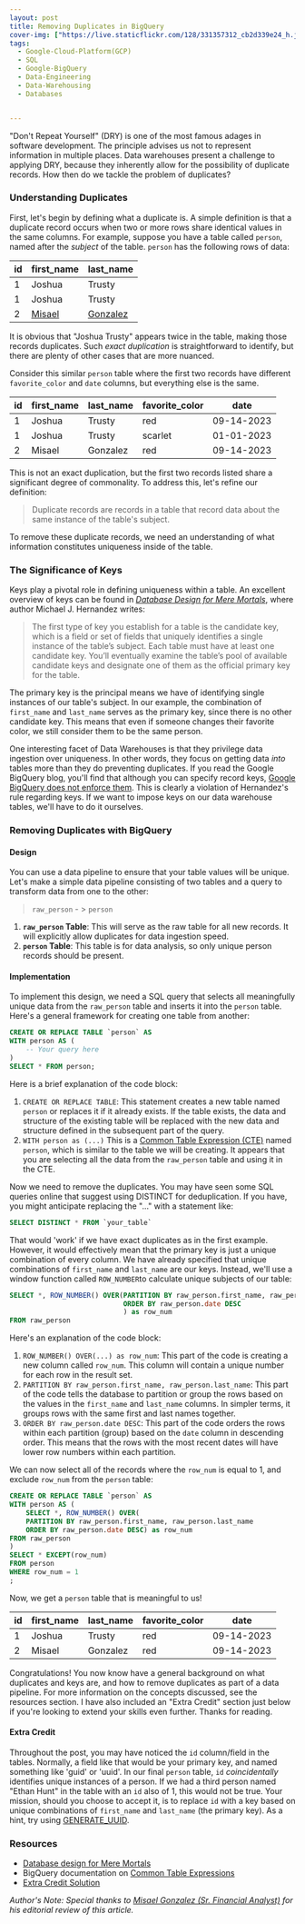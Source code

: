 ```yaml
---
layout: post
title: Removing Duplicates in BigQuery
cover-img: ["https://live.staticflickr.com/128/331357312_cb2d339e24_h.jpg" : "DO NOT DUPLICATE BY Sam UL. Source: https://tinyurl.com/donotdupl License: CC BY-NC-SA 2.0"]
tags:
  - Google-Cloud-Platform(GCP)
  - SQL
  - Google-BigQuery
  - Data-Engineering
  - Data-Warehousing
  - Databases


---
```

"Don't Repeat Yourself" (DRY) is one of the most famous adages in software development. The principle advises us not to represent information in multiple places. Data warehouses present a challenge to applying DRY, because they inherently allow for the possibility of duplicate records. How then do we tackle the problem of duplicates?
### Understanding Duplicates

First, let's begin by defining what a duplicate is. A simple definition is that a duplicate record occurs when two or more rows share identical values in the same columns. For example, suppose you have a table called `person`, named after the *subject* of the table. `person` has the following rows of data:

| id | first_name | last_name |
|----|------------|-----------|
| 1  | Joshua     | Trusty    |
| 1  | Joshua     | Trusty    |
| 2  | [Misael](https://www.linkedin.com/in/misael-salcedo-gonzalez-86812074/)     | [Gonzalez](https://www.linkedin.com/in/misael-salcedo-gonzalez-86812074/)  |

It is obvious that "Joshua Trusty" appears twice in the table, making those records duplicates. Such *exact duplication* is straightforward to identify, but there are plenty of other cases that are more nuanced.

Consider this similar `person` table where the first two records have different `favorite_color` and `date` columns, but everything else is the same.

| id | first_name | last_name | favorite_color | date       |
|----|------------|-----------|----------------|------------|
| 1  | Joshua     | Trusty    | red            | 09-14-2023 |
| 1  | Joshua     | Trusty    | scarlet        | 01-01-2023 |
| 2  | Misael     | Gonzalez  | red            | 09-14-2023 |

This is not an exact duplication, but the first two records listed share a significant degree of commonality. To address this, let's refine our definition:

> Duplicate records are records in a table that record data about the same instance of the table's subject.

To remove these duplicate records, we need an understanding of what information constitutes uniqueness inside of the table.

### The Significance of Keys

Keys play a pivotal role in defining uniqueness within a table. An excellent overview of keys can be found in *[Database Design for Mere Mortals](https://ptgmedia.pearsoncmg.com/images/9780321884497/samplepages/0321884493.pdf)*, where author Michael J. Hernandez writes:

>The first type of key you establish for a table is the candidate key, which is a field or set of fields that uniquely identifies a single instance of the table’s subject. Each table must have at least one candidate key. You’ll eventually examine the table’s pool of available candidate keys and designate one of them as the official primary key for the table.

The primary key is the principal means we have of identifying single instances of our table's subject. In our example, the combination of `first_name` and `last_name` serves as the primary key, since there is no other candidate key. This means that even if someone changes their favorite color, we still consider them to be the same person. 

One interesting facet of Data Warehouses is that they privilege data ingestion over uniqueness. In other words, they focus on getting data *into* tables more than they do preventing duplicates. If you read the Google BigQuery blog, you'll find that although you can specify record keys, [Google BigQuery does not enforce them](https://cloud.google.com/blog/products/data-analytics/join-optimizations-with-bigquery-primary-and-foreign-keys/#:~:text=The%20user%20must%20use%20the%20NOT%20ENFORCED%20qualifier%20when%20defining%20constraints%20as%20enforcement%20is%20not%20supported%20by%20BigQuery%20at%20this%20time.). This is clearly a violation of Hernandez's rule regarding keys. If we want to impose keys on our data warehouse tables, we'll have to do it ourselves.
### Removing Duplicates with BigQuery

#### Design

You can use a data pipeline to ensure that your table values will be unique. Let's make a simple data pipeline consisting of two tables and a query to transform data from one to the other:

> `raw_person` - > `person`

1. **`raw_person` Table**: This will serve as the raw table for all new records. It will explicitly allow duplicates for data ingestion speed.
2. **`person` Table**: This table is for data analysis, so only unique person records should be present.

#### Implementation

To implement this design, we need a SQL query that selects all meaningfully unique data from the `raw_person` table and inserts it into the `person` table. Here's a general framework for creating one table from another:

```sql
CREATE OR REPLACE TABLE `person` AS 
WITH person AS (
    -- Your query here
)
SELECT * FROM person;
```
Here is a brief explanation of the code block:
1. `CREATE OR REPLACE TABLE`: This statement creates a new table named `person` or replaces it if it already exists. If the table exists, the data and structure of the existing table will be replaced with the new data and structure defined in the subsequent part of the query. 
2. `WITH person as (...)` This is a [Common Table Expression (CTE)](https://cloud.google.com/bigquery/docs/reference/standard-sql/query-syntax#cte_name) named `person`, which is similar to the table we will be creating. It appears that you are selecting all the data from the `raw_person` table and using it in the CTE.

Now we need to remove the duplicates. You may have seen some SQL queries online that suggest using DISTINCT for deduplication. If you have, you might anticipate replacing the "..." with a statement like:
 ```sql 
SELECT DISTINCT * FROM `your_table`
```
That would 'work' if we have exact duplicates as in the first example. However, it would effectively mean that the primary key is just a unique combination of every column. We have already specified that unique combinations of `first_name` and `last_name` are our keys. Instead, we'll use a window function called `ROW_NUMBER`to calculate unique subjects of our table:

```sql
SELECT *, ROW_NUMBER() OVER(PARTITION BY raw_person.first_name, raw_person.last_name 
                            ORDER BY raw_person.date DESC
                            ) as row_num
FROM raw_person
```
Here's an explanation of the code block:
1. `ROW_NUMBER() OVER(...) as row_num`: This part of the code is creating a new column called `row_num`. This column will contain a unique number for each row in the result set.
2. `PARTITION BY raw_person.first_name, raw_person.last_name`: This part of the code tells the database to partition or group the rows based on the values in the `first_name` and `last_name` columns. In simpler terms, it groups rows with the same first and last names together.
3. `ORDER BY raw_person.date DESC`: This part of the code orders the rows within each partition (group) based on the `date` column in descending order. This means that the rows with the most recent dates will have lower row numbers within each partition.
   
We can now select all of the records where the `row_num` is equal to 1, and exclude `row_num` from the `person` table:

```sql
CREATE OR REPLACE TABLE `person` AS 
WITH person AS (
    SELECT *, ROW_NUMBER() OVER(
    PARTITION BY raw_person.first_name, raw_person.last_name 
    ORDER BY raw_person.date DESC) as row_num
FROM raw_person
)
SELECT * EXCEPT(row_num) 
FROM person
WHERE row_num = 1
;
```

Now, we get a `person` table that is meaningful to us!

| id | first_name | last_name | favorite_color| date|
|----------|----------|----------|----------|----------|
| 1   | Joshua   | Trusty   | red   | 09-14-2023 |
| 2   | Misael   | Gonzalez | red   | 09-14-2023 |

Congratulations! You now know have a general background on what duplicates and keys are, and how to remove duplicates as part of a data pipeline. For more information on the concepts discussed, see the resources section. I have also included an "Extra Credit" section just below if you're looking to extend your skills even further. Thanks for reading. 

#### Extra Credit
Throughout the post, you may have noticed the `id` column/field in the tables. Normally, a field like that would be your primary key, and named something like 'guid' or 'uuid'. In our final `person` table, `id` *coincidentally* identifies unique instances of a person. If we had a third person named "Ethan Hunt" in the table with an `id` also of 1, this would not be true. Your mission, should you choose to accept it, is to replace `id` with a key based on unique combinations of `first_name` and `last_name` (the primary key). As a hint, try using [GENERATE_UUID](https://cloud.google.com/bigquery/docs/reference/standard-sql/utility-functions#:~:text=GENERATE_UUID,-GENERATE_UUID()&text=Returns%20a%20random%20universally%20unique,with%20RFC%204122%20section%204.4.).

### Resources
* [Database design for Mere Mortals](https://www.amazon.com/Database-Design-Mere-Mortals-Hands/dp/0201752840)
* BigQuery documentation on [Common Table Expressions](https://cloud.google.com/bigquery/docs/reference/standard-sql/query-syntax#cte_name)
* [Extra Credit Solution](https://gist.github.com/nanoman657/c2d7db0210df198190e14ec60e49fe3d)

*Author's Note: Special thanks to [Misael Gonzalez (Sr. Financial Analyst)](https://www.linkedin.com/in/misael-salcedo-gonzalez-86812074/) for his editorial review of this article.*
